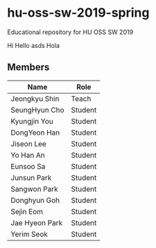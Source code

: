# hu-oss-sw-2019-spring
Educational repository for HU OSS SW 2019

Hi
Hello
asds
Hola

## Members

| Name | Role |
|------|------|
|Jeongkyu Shin | Teach | 
|SeungHyun Cho | Student |
|Kyungjin You  | Student |
|DongYeon Han  | Student |
|Jiseon Lee    | Student|
|Yo Han An     | Student |
|Eunsoo Sa | Student |
|Junsun Park | Student |
|Sangwon Park | Student | 
|Donghyun Goh | Student |
|Sejin Eom| Student | 
|Jae Hyeon Park| Student |
|Yerim Seok    | Student |
